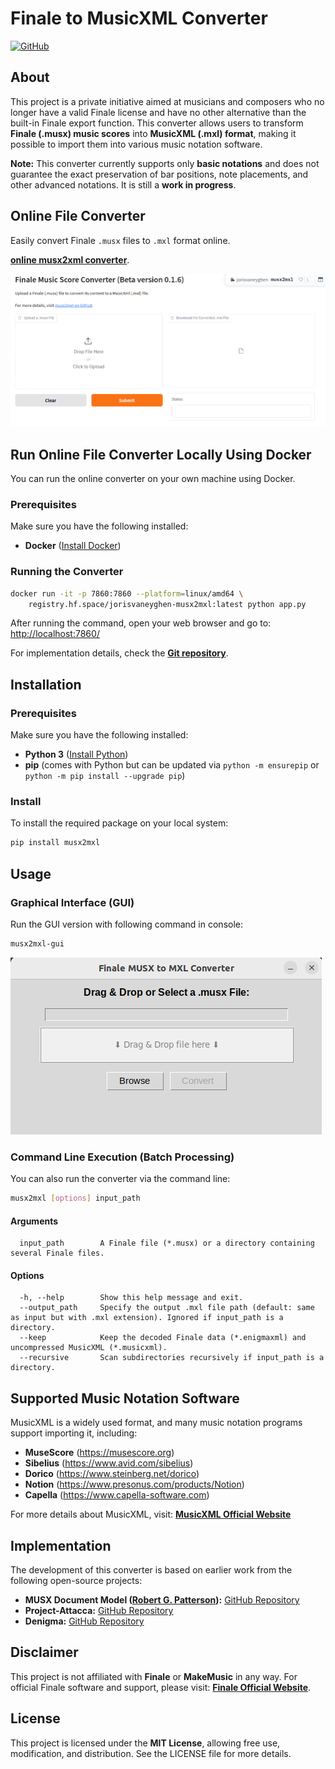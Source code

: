 # Finale to MusicXML Converter

[![GitHub](https://img.shields.io/github/stars/joris-vaneyghen/musx2mxl?style=social)](https://github.com/joris-vaneyghen/musx2mxl)

## About
This project is a private initiative aimed at musicians and composers who no longer have a valid Finale license and have no other alternative than the built-in Finale export function. This converter allows users to transform **Finale (.musx) music scores** into **MusicXML (.mxl) format**, making it possible to import them into various music notation software.

**Note:** This converter currently supports only **basic notations** and does not guarantee the exact preservation of bar positions, note placements, and other advanced notations. It is still a **work in progress**.


## Online File Converter

Easily convert Finale `.musx` files to `.mxl` format online.

**[online musx2xml converter](https://jorisvaneyghen-musx2mxl.hf.space/)**.

![Online Converter](images/online-converter.png)

## Run Online File Converter Locally Using Docker
You can run the online converter on your own machine using Docker.

### Prerequisites
Make sure you have the following installed:
- **Docker** ([Install Docker](https://docs.docker.com/get-docker/))

### Running the Converter
```sh
docker run -it -p 7860:7860 --platform=linux/amd64 \
    registry.hf.space/jorisvaneyghen-musx2mxl:latest python app.py
```
After running the command, open your web browser and go to: [http://localhost:7860/](http://localhost:7860/)

For implementation details, check the **[Git repository](https://huggingface.co/spaces/jorisvaneyghen/musx2mxl/tree/main)**.



## Installation

### Prerequisites
Make sure you have the following installed:
- **Python 3** ([Install Python](https://www.python.org/downloads/))
- **pip** (comes with Python but can be updated via `python -m ensurepip` or `python -m pip install --upgrade pip`)

### Install

To install the required package on your local system:
```sh
pip install musx2mxl
```

##  Usage

### Graphical Interface (GUI)
Run the GUI version with following command in console:
```sh
musx2mxl-gui
```
![GUI Screenshot](images/musx2mxl-gui.png)

### Command Line Execution (Batch Processing)
You can also run the converter via the command line:
```sh
musx2mxl [options] input_path
```

#### Arguments
```
  input_path        A Finale file (*.musx) or a directory containing several Finale files.
```

#### Options
```
  -h, --help        Show this help message and exit.
  --output_path     Specify the output .mxl file path (default: same as input but with .mxl extension). Ignored if input_path is a directory.
  --keep            Keep the decoded Finale data (*.enigmaxml) and uncompressed MusicXML (*.musicxml).
  --recursive       Scan subdirectories recursively if input_path is a directory.
```

## Supported Music Notation Software
MusicXML is a widely used format, and many music notation programs support importing it, including:
- **MuseScore** (https://musescore.org)
- **Sibelius** (https://www.avid.com/sibelius)
- **Dorico** (https://www.steinberg.net/dorico)
- **Notion** (https://www.presonus.com/products/Notion)
- **Capella** (https://www.capella-software.com)

For more details about MusicXML, visit: **[MusicXML Official Website](https://www.musicxml.com)**

## Implementation
The development of this converter is based on earlier work from the following open-source projects:
- **MUSX Document Model ([Robert G. Patterson](https://robertgpatterson.com)):** [GitHub Repository](https://github.com/rpatters1/musxdom)
- **Project-Attacca:** [GitHub Repository](https://github.com/Project-Attacca/enigmaxml-documentation)
- **Denigma:** [GitHub Repository](https://github.com/chrisroode/denigma)

## Disclaimer
This project is not affiliated with **Finale** or **MakeMusic** in any way. For official Finale software and support, please visit: **[Finale Official Website](https://www.finalemusic.com)**.

## License
This project is licensed under the **MIT License**, allowing free use, modification, and distribution. See the LICENSE file for more details.

